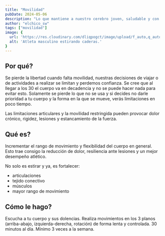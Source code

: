 ```yaml
---
title: "Movilidad"
pubDate: 2024-05-06
description: "Lo que mantiene a nuestro cerebro joven, saludable y con vitalidad."
author: "elchico_sw"
tags: ["movilidad"]
image: {
  url: 'https://res.cloudinary.com/dliqpogct/image/upload/f_auto,q_auto/v1/mysite/mobility',
  alt: 'Atleta masculino estirando caderas.'
}
---
```


## Por qué?

Se pierde la libertad cuando falta movilidad, nuestras decisiones de viajar o de actividades a realizar se limitan y perdemos confianza.
Se cree que al llegar a los 30 el cuerpo va en decadencia y no se puede hacer nada para evitar esto.
Solamente se pierde lo que no se usa y si decides no darle prioridad a tu cuerpo y la forma en la que se mueve, verás limitaciones en poco tiempo.

Las limitaciones articulares y la movilidad restringida pueden provocar dolor crónico, rigidez, lesiones y estancamiento de la fuerza. 

## Qué es?

Incrementar el rango de movimiento y flexibilidad del cuerpo en general.
Esto trae consigo la reducción de dolor, resiliencia ante lesiones y un mejor desempeño atlético.

No solo es estirar y ya, es fortalecer:
- articulaciones
- tejido conectivo
- músculos
- mayor rango de movimiento

## Cómo le hago?

Escucha a tu cuerpo y sus dolencias.
Realiza movimientos en los 3 planos (arriba-abajo, izquierda-derecha, rotación) de forma lenta y controlada.
30 minutos al día.
Mínimo 3 veces a la semana. 

